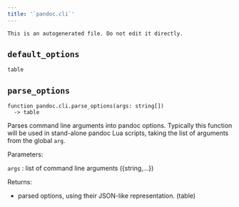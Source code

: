 ```yaml
---
title: '`pandoc.cli`'
---
```


```{=comment}
This is an autogenerated file. Do not edit it directly.
```


## `default_options`

```
table
```


## `parse_options`

```
function pandoc.cli.parse_options(args: string[])
  -> table
```


Parses command line arguments into pandoc options. Typically this
function will be used in stand-alone pandoc Lua scripts, taking the list
of arguments from the global `arg`.

Parameters:

`args`
:   list of command line arguments ({string,...})

Returns:

-   parsed options, using their JSON-like representation. (table)


